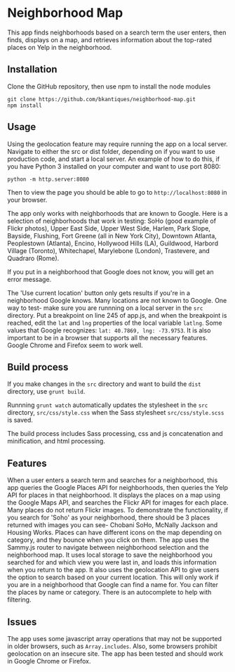 # Neighborhood Map

This app finds neighborhoods based on a search term the user enters, then
finds, displays on a map, and retrieves information about the top-rated places
on Yelp in the neighborhood.

## Installation

Clone the GitHub repository, then use npm to install the node modules

```
git clone https://github.com/bkantiques/neighborhood-map.git
npm install
```

## Usage

Using the geolocation feature may require running the app on a local server.
Navigate to either the src or dist folder, depending on if you want to use production
code, and start a local server. An example of how to do this, if you have Python 3
installed on your computer and want to use port 8080:

```
python -m http.server:8080
```

Then to view the page you should be able to go to `http://localhost:8080` in your
browser.

The app only works with neighborhoods that are known to Google. Here is a selection 
of neighborhoods that work in testing: SoHo (good example of Flickr photos), Upper 
East Side, Upper West Side, Harlem, Park Slope, Bayside, Flushing, Fort Greene (all 
in New York City), Downtown Atlanta, Peoplestown (Atlanta), Encino, Hollywood Hills (LA),
Guildwood, Harbord Village (Toronto), Whitechapel, Marylebone (London), Trastevere, and
Quadraro (Rome).  

If you put in a neighborhood that Google does not know, you will get an error message.

The 'Use current location' button only gets results if you're in a neighborhood Google knows.
Many locations are not known to Google. One way to test- make sure you are runnning on a 
local server in the `src` directory. Put a breakpoint on line 245 of app.js, and when the 
breakpoint is reached, edit the `lat` and `lng` properties of the local variable `latlng`.
Some values that Google recognizes: `lat: 40.7869, lng: -73.9753`. It is also important to 
be in a browser that supports all the necessary features. Google Chrome and Firefox seem to 
work well.

## Build process

If you make changes in the `src` directory and want to build the `dist` directory, use
`grunt build`.

Runnning `grunt watch` automatically updates the stylesheet in the `src` directory,
`src/css/style.css` when the Sass stylesheet `src/css/style.scss` is saved.

The build process includes Sass processing, css and js concatenation and minification, and html processing.

## Features

When a user enters a search term and searches for a neighborhood, this app queries the Google
Places API for neighborhoods, then queries the Yelp API for places in that neighborhood. It
displays the places on a map using the Google Maps API, and searches the Flickr API for images
for each place. Many places do not return Flickr images. To demonstrate the functionality, if
you search for 'Soho' as your neighborhood, there should be 3 places returned with images you
can see- Chobani SoHo, McNally Jackson and Housing Works. Places can have different icons on
the map depending on category, and they bounce when you click on them. The app uses the Sammy.js
router to navigate between neighborhood selection and the neighborhood map. It uses local storage
to save the neighborhood you searched for and which view you were last in, and loads this information
when you return to the app.  It also uses the geolocation API to give users the option to search
based on your current location. This will only work if you are in a neighborhood that Google can
find a name for. You can filter the places by name or category. There is an autocomplete to help
with filtering.

## Issues

The app uses some javascript array operations that may not be supported in older
browsers, such as `Array.includes`. Also, some browsers prohibit geolocation on an
insecure site. The app has been tested and should work in Google Chrome or Firefox.
